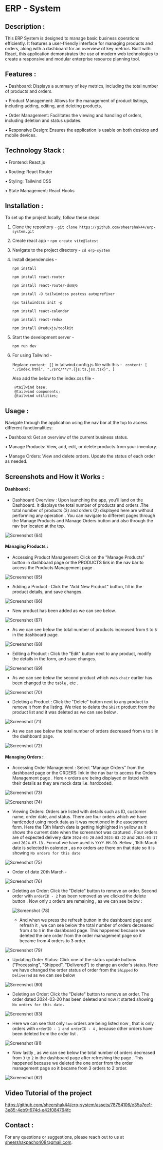# ERP - System

## Description : 

This ERP System is designed to manage basic business operations efficiently. It features a user-friendly interface for managing products and orders, along with a dashboard for an overview of key metrics. Built with React, this application demonstrates the use of modern web technologies to create a responsive and modular enterprise resource planning tool.


## Features : 

•	Dashboard: Displays a summary of key metrics, including the total number of products and orders.

•	Product Management: Allows for the management of product listings, including adding, editing, and deleting products.

•	Order Management: Facilitates the viewing and handling of orders, including deletion and status updates.

•	Responsive Design: Ensures the application is usable on both desktop and mobile devices.


## Technology Stack : 

•	Frontend: React.js

•	Routing: React Router

•	Styling: Tailwind CSS

•	State Management: React Hooks


## Installation : 

To set up the project locally, follow these steps:

1.	Clone the repository -	````git clone https://github.com/sheershak44/erp-system.git```` 

2.	Create react app -
 	````npm create vite@latest````

3.	Navigate to the project directory - 
	````cd erp-system````

4.	Install dependencies -

  	````npm install````

  	
	````npm install react-router````


	````npm install react-router-dom@6````


	````npm install -D tailwindcss postcss autoprefixer````


	````npx tailwindcss init -p````


	````npm install react-calendar````


	````npm install react-redux````


 	````npm install @reduxjs/toolkit````


6.	Start the development server -

  	````npm run dev````

7. For using Tailwind -

    Replace `content: []` in tailwind.config.js file with this - ` content: [
                "./index.html",
                "./src/**/*.{js,ts,jsx,tsx}",
                ]`
    
    Also add the below to the index.css file -

        @tailwind base;
        @tailwind components;
        @tailwind utilities;


## Usage : 

Navigate through the application using the nav bar at the top to access different functionalities: 

• Dashboard: Get an overview of the current business status.

• Manage Products: View, add, edit, or delete products from your inventory.

• Manage Orders: View and delete orders. Update the status of each order as needed.


## Screenshots and How it Works :



#### Dashboard : 





+ Dashboard Overview : Upon launching the app, you'll land on the Dashboard. It displays the total number of products and orders .The total number of products (3) and orders (2) displayed here are without performing any operation . You can navigate to different pages through the Manage Products and Manage Orders button and also through the nav bar located at the top.






![Screenshot (64)](https://github.com/sheershak44/erp-system/assets/78754106/f6b2e4ba-d570-449e-98ac-38771f80eedb)







#### Managing Products : 

* Accessing Product Management: Click on the "Manage Products" button in dashboard page or the PRODUCTS link in the nav bar to access the Products Management page .






![Screenshot (65)](https://github.com/sheershak44/erp-system/assets/78754106/c79b0157-0d89-4724-8d4f-a3d6d7ad3ba3)





* Adding a Product : Click the "Add New Product" button, fill in the product details, and save changes.




  
![Screenshot (66)](https://github.com/sheershak44/erp-system/assets/78754106/6fe53ddc-d9d7-4938-a683-136b5f9ea88c)



* New product has been added as we can see below.




  
![Screenshot (67)](https://github.com/sheershak44/erp-system/assets/78754106/bc2f4e77-52e4-4d19-bed7-0a62b015f91b)





* As we can see below the total number of products increased from `5` to `6` in the dashboard page.





![Screenshot (68)](https://github.com/sheershak44/erp-system/assets/78754106/0be8aab7-5e8a-487b-b0fe-94e607e7478d)






* Editing a Product : Click the "Edit" button next to any product, modify the details in the form, and save changes.



  
![Screenshot (69)](https://github.com/sheershak44/erp-system/assets/78754106/dfae6d15-0bac-445e-b968-f38d2e2a9cd3)





* As we can see below the second product which was `chair` earlier has been changed to the `table` , etc .



  


![Screenshot (70)](https://github.com/sheershak44/erp-system/assets/78754106/85435cbf-641c-47d5-9b08-90fded8be535)






* Deleting a Product : Click the "Delete" button next to any product to remove it from the listing. We tried to delete the `Shirt` product from the product list and it was deleted as we can see below .



  

![Screenshot (71)](https://github.com/sheershak44/erp-system/assets/78754106/56b3e12b-461c-4179-b903-60e9f120e10b)





* As we can see below the total number of orders decreased from `6` to `5` in the dashboard page.



  
![Screenshot (72)](https://github.com/sheershak44/erp-system/assets/78754106/1eaac0a2-491b-4fe1-9b07-3efd6b3bfee3)






#### Managing Orders : 

* Accessing Order Management : Select "Manage Orders" from the dashboard page or the ORDERS link in the nav bar to access the Orders Management page . Here `4` orders are being displayed or listed with their details as they are mock data i.e. hardcoded.



  

![Screenshot (73)](https://github.com/sheershak44/erp-system/assets/78754106/bd005541-832c-47be-877c-89b3ae0785de)




![Screenshot (74)](https://github.com/sheershak44/erp-system/assets/78754106/ccd9795a-22b9-4f3a-956e-19c5258285a3)





* Viewing Orders: Orders are listed with details such as ID, customer name, order date, and status. There are four orders which we have hardcoded using mock data as it was mentioned in the assessment form. Here the 13th March date is getting highlighted in yellow as it shows the current date when the screenshot was captured . Four orders are of expected delivery date `2024-03-20` and `2024-03-22` and `2024-03-17` and `2024-03-18` . Format we have used is `YYYY-MM-DD`. Below , 15th March date is selected in calender , as no orders are there on that date so it is showing `No orders for this date`




![Screenshot (75)](https://github.com/sheershak44/erp-system/assets/78754106/ea0c0962-abe5-4ab8-82e1-cce2fe49b483)




* Order of date 20th March - 





![Screenshot (76)](https://github.com/sheershak44/erp-system/assets/78754106/6e140a77-2b1f-4584-9534-43087c645ec2)




* Deleting an Order: Click the "Delete" button to remove an order. Second order with `orderID - 2` has been removed as we clicked the delete button . Now only `3` orders are remaining , as we can see below :




  ![Screenshot (78)](https://github.com/sheershak44/erp-system/assets/78754106/38ea9b50-31c9-47e4-9b66-3ed8ba4ac1f7)




  * And when we press the refresh button in the dashboard page and refresh it , we can see below the total number of orders decreased from `4` to `3` in the dashboard page. This happened because we deleted the one order from the order management page so it became from 4 orders to 3 order.




![Screenshot (79)](https://github.com/sheershak44/erp-system/assets/78754106/a5e77dcf-1e49-43ad-bb00-f7888da69f2e)
 




* Updating Order Status: Click one of the status update buttons ("Processing", "Shipped", "Delivered") to change an order's status. Here we have changed the order status of order from the `Shipped` to `Delivered` as we can see below



  

![Screenshot (80)](https://github.com/sheershak44/erp-system/assets/78754106/8d3422b2-50e2-4506-bc9d-4e75bf2801de)





* Deleting an Order: Click the "Delete" button to remove an order. The order dated 2024-03-20 has been deleted and now it started showing `No orders for this date.`



  

![Screenshot (83)](https://github.com/sheershak44/erp-system/assets/78754106/a59fa76e-7f28-4e04-978f-3d84990b788e)





* Here we can see that only `two` orders are being listed now , that is only orders with `orderID - 1 and orderID - 4` , because other orders have been deleted from the order list .





![Screenshot (81)](https://github.com/sheershak44/erp-system/assets/78754106/46793ace-7750-4646-935a-56c5a91c491f)





* Now lastly , as we can see below the total number of orders decreased from `3` to `2` in the dashboard page after refreshing the page . This happened because we deleted the one order from the order management page so it became from 3 orders to 2 order.



  

![Screenshot (82)](https://github.com/sheershak44/erp-system/assets/78754106/99513d61-0a18-4ab2-a459-8dde688c77bc)



## Video Tutorial of the project





https://github.com/sheershak44/erp-system/assets/78754106/e35a7ee1-3e85-4eb9-974d-e42f084764fc








## Contact :
For any questions or suggestions, please reach out to us at sheershakpachori08@gmail.com.
